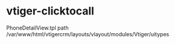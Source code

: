 # vtiger-clicktocall


PhoneDetailView.tpl path
/var/www/html/vtigercrm/layouts/vlayout/modules/Vtiger/uitypes


